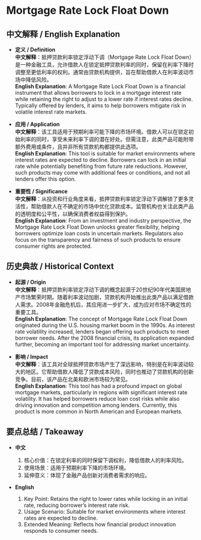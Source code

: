 # Mortgage Rate Lock Float Down

## 中文解释 / English Explanation

* **定义 / Definition**  
  **中文解释**：抵押贷款利率锁定浮动下调（Mortgage Rate Lock Float Down）是一种金融工具，允许借款人在锁定抵押贷款利率的同时，保留在利率下降时调整至更低利率的权利。通常由贷款机构提供，旨在帮助借款人在利率波动市场中降低风险。  
  **English Explanation**: A Mortgage Rate Lock Float Down is a financial instrument that allows borrowers to lock in a mortgage interest rate while retaining the right to adjust to a lower rate if interest rates decline. Typically offered by lenders, it aims to help borrowers mitigate risk in volatile interest rate markets.

* **应用 / Application**  
  **中文解释**：该工具适用于预期利率可能下降的市场环境。借款人可以在锁定初始利率的同时，享受未来利率下调的潜在好处。但需注意，此类产品可能附带额外费用或条件，且并非所有贷款机构都提供此选项。  
  **English Explanation**: This tool is suitable for market environments where interest rates are expected to decline. Borrowers can lock in an initial rate while potentially benefiting from future rate reductions. However, such products may come with additional fees or conditions, and not all lenders offer this option.

* **重要性 / Significance**  
  **中文解释**：从投资和行业角度来看，抵押贷款利率锁定浮动下调解锁了更多灵活性，帮助借款人在不确定的市场中优化贷款成本。监管机构也关注此类产品的透明度和公平性，以确保消费者权益得到保护。  
  **English Explanation**: From an investment and industry perspective, the Mortgage Rate Lock Float Down unlocks greater flexibility, helping borrowers optimize loan costs in uncertain markets. Regulators also focus on the transparency and fairness of such products to ensure consumer rights are protected.

## 历史典故 / Historical Context

* **起源 / Origin**  
  **中文解释**：抵押贷款利率锁定浮动下调的概念起源于20世纪90年代美国房地产市场繁荣时期。随着利率波动加剧，贷款机构开始推出此类产品以满足借款人需求。2008年金融危机后，其应用进一步扩大，成为应对市场不确定性的重要工具。  
  **English Explanation**: The concept of Mortgage Rate Lock Float Down originated during the U.S. housing market boom in the 1990s. As interest rate volatility increased, lenders began offering such products to meet borrower needs. After the 2008 financial crisis, its application expanded further, becoming an important tool for addressing market uncertainty.

* **影响 / Impact**  
  **中文解释**：该工具对全球抵押贷款市场产生了深远影响，特别是在利率波动较大的地区。它帮助借款人降低了贷款成本风险，同时也推动了贷款机构的创新竞争。目前，该产品在北美和欧洲市场较为常见。  
  **English Explanation**: This tool has had a profound impact on global mortgage markets, particularly in regions with significant interest rate volatility. It has helped borrowers reduce loan cost risks while also driving innovation and competition among lenders. Currently, this product is more common in North American and European markets.

## 要点总结 / Takeaway

* **中文**  
  1. 核心价值：在锁定利率的同时保留下调权利，降低借款人的利率风险。
  2. 使用场景：适用于预期利率下降的市场环境。
  3. 延伸意义：体现了金融产品创新对消费者需求的响应。

* **English**  
  1. Key Point: Retains the right to lower rates while locking in an initial rate, reducing borrower’s interest rate risk.
  2. Usage Scenario: Suitable for market environments where interest rates are expected to decline.
  3. Extended Meaning: Reflects how financial product innovation responds to consumer needs.
